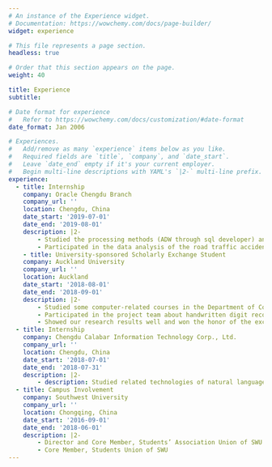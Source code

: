 ```yaml
---
# An instance of the Experience widget.
# Documentation: https://wowchemy.com/docs/page-builder/
widget: experience

# This file represents a page section.
headless: true

# Order that this section appears on the page.
weight: 40

title: Experience
subtitle:

# Date format for experience
#   Refer to https://wowchemy.com/docs/customization/#date-format
date_format: Jan 2006

# Experiences.
#   Add/remove as many `experience` items below as you like.
#   Required fields are `title`, `company`, and `date_start`.
#   Leave `date_end` empty if it's your current employer.
#   Begin multi-line descriptions with YAML's `|2-` multi-line prefix.
experience:
  - title: Internship
    company: Oracle Chengdu Branch	
    company_url: ''
    location: Chengdu, China
    date_start: '2019-07-01'
    date_end: '2019-08-01'
    description: |2-
        - Studied the processing methods (ADW through sql developer) and data visualization of big data (Oracle DV) 
        - Participated in the data analysis of the road traffic accident details in a certain area in 2018 and the registration data analysis of a certain hospital in Chengdu.
    - title: University-sponsored Scholarly Exchange Student
    company: Auckland University
    company_url: ''
    location: Auckland
    date_start: '2018-08-01'
    date_end: '2018-09-01'
    description: |2-
        - Studied some computer-related courses in the Department of Computer and Statistics of the University of Auckland, including R language data analysis, data mining,             etc.
        - Participated in the project team about handwritten digit recognition. Used linear fitting, logistic regression and kernel regression by R language platform to extract         key pixel points to achieve handwritten digit recognition, and had high prediction accuracy.
        - Showed our research results well and won the honor of the excellent team.
  - title: Internship
    company: Chengdu Calabar Information Technology Corp., Ltd. 
    company_url: ''
    location: Chengdu, China
    date_start: '2018-07-01'
    date_end: '2018-07-31'
    description: |2-
        - description: Studied related technologies of natural language processing in the development department. 
  - title: Campus Involvement
    company: Southwest University
    company_url: ''
    location: Chongqing, China
    date_start: '2016-09-01'
    date_end: '2018-06-01'
    description: |2-
        - Director and Core Member, Students’ Association Union of SWU
        - Core Member, Students Union of SWU
---
```

